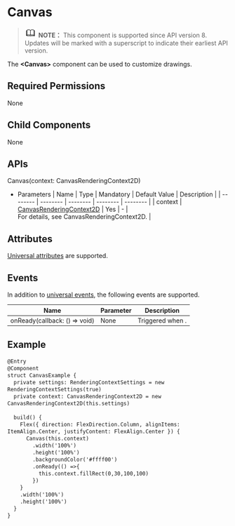 # Canvas


> ![icon-note.gif](public_sys-resources/icon-note.gif) **NOTE：**
> This component is supported since API version 8. Updates will be marked with a superscript to indicate their earliest API version.


The **&lt;Canvas&gt;** component can be used to customize drawings.


## Required Permissions

None


## Child Components

None


## APIs

Canvas(context: CanvasRenderingContext2D)

- Parameters
    | Name | Type | Mandatory | Default&nbsp;Value | Description |
  | -------- | -------- | -------- | -------- | -------- |
  | context | [CanvasRenderingContext2D](ts-canvasrenderingcontext2d.md) | Yes | - | For&nbsp;details,&nbsp;see&nbsp;CanvasRenderingContext2D. |


## Attributes

[Universal attributes](ts-universal-attributes-size.md) are supported.


## Events

In addition to [universal events](ts-universal-events-click.md), the following events are supported.

  | Name | Parameter | Description | 
| -------- | -------- | -------- |
| onReady(callback:&nbsp;()&nbsp;=&gt;&nbsp;void) | None | Triggered&nbsp;when&nbsp;. | 


## Example


```
@Entry
@Component
struct CanvasExample {
  private settings: RenderingContextSettings = new RenderingContextSettings(true)
  private context: CanvasRenderingContext2D = new CanvasRenderingContext2D(this.settings)

  build() {
    Flex({ direction: FlexDirection.Column, alignItems: ItemAlign.Center, justifyContent: FlexAlign.Center }) {
      Canvas(this.context)
        .width('100%')
        .height('100%')
        .backgroundColor('#ffff00')
        .onReady(() =>{
          this.context.fillRect(0,30,100,100)
        })
    }
    .width('100%')
    .height('100%')
  }
}
```
